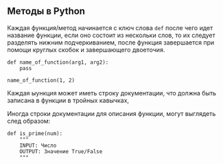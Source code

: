 ## Методы в Python
Каждая функция/метод начинается с ключ слова `def` после чего идет 
название функции, если оно состоит из нескольки слов, то их следует
разделять нижним подчеркиванием, после функция завершается при помощи 
круглых скобок и завершающего двоеточия.

    def name_of_function(arg1, arg2):
        pass

    name_of_function(1, 2)

Каждая ыункция может иметь строку документации, что должна быть записана 
в функции в тройных кавычках,

Иногда строки документации для описания функции, могут выглядеть 
след образом:

    
    def is_prime(num):
        """
        INPUT: Число
        OUTPUT: Значение True/False
        """




